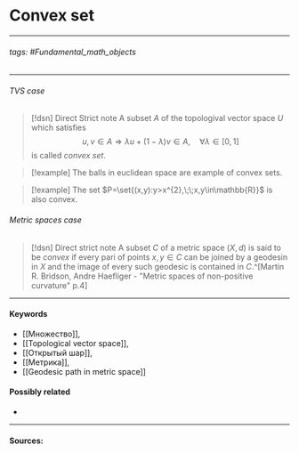 # Convex set
***
###### tags: #Fundamental_math_objects
***
###### TVS case
>[!dsn] Direct Strict note
> A subset $A$ of the topologival vector space $U$ which satisfies $$u,v\in A\Rightarrow\lambda u+(1-\lambda)v\in A,\quad\forall\lambda\in[0,1]$$ is called *convex set*.

>[!example] 
>The balls in euclidean space are example of convex sets. 

>[!example]
>The set $P=\set{(x,y):y>x^{2},\;\;x,y\in\mathbb{R}}$ is also convex.

###### Metric spaces case
>[!dsn] Direct  strict note
>A subset $C$ of a metric space $(X,d)$ is said to be *convex* if every pari of points $x,y\in C$ can be joined by a geodesin in $X$ and the image of every such geodesic is contained in $C$.^[Martin R. Bridson, Andre Haefliger - "Metric spaces of non-positive curvature" p.4]
***
#### Keywords
- [[Множество]],
- [[Topological vector space]],
- [[Открытый шар]],
- [[Метрика]],
- [[Geodesic path in metric space]]
#### Possibly related
- 
***
#### Sources:
